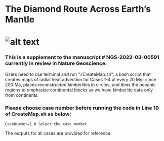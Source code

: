 # The Diamond Route Across Earth’s Mantle


# ![alt text](https://github.com/ofbodur/The-Diamond-Route/blob/[branch]/image.jpg?raw=true)



### This is a supplement to the manuscript # NGS-2022-03-00591 currently in review in Nature Geoscience.
 
Users need to use terminal and run "./CreateMap.sh", a bash script that creates maps of radial heat advection for Cases 1-4 at every 20 Myr since 200 Ma, places reconstructed kimberlites in circles, and dims the oceanic regions to emphasize continental blocks as we have kimberlite data only from continents.

### Please choose case number before running the code in Line 10 of CreateMap.sh as below:

``` CaseNumber=1 # Select the case number ```

The outputs for all cases are provided for reference.


